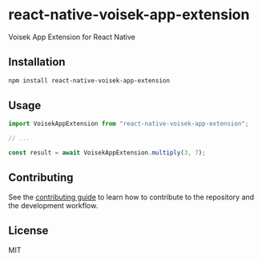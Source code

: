 # react-native-voisek-app-extension

Voisek App Extension for React Native

## Installation

```sh
npm install react-native-voisek-app-extension
```

## Usage

```js
import VoisekAppExtension from "react-native-voisek-app-extension";

// ...

const result = await VoisekAppExtension.multiply(3, 7);
```

## Contributing

See the [contributing guide](CONTRIBUTING.md) to learn how to contribute to the repository and the development workflow.

## License

MIT

